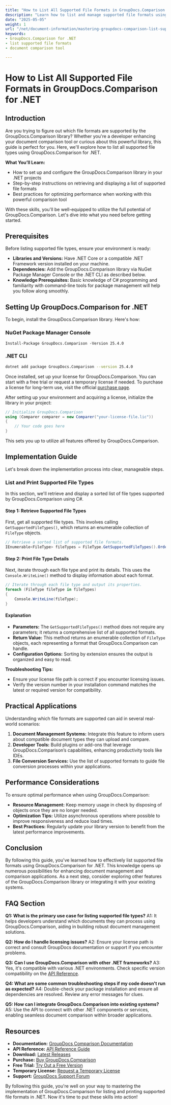 ```yaml
---
title: "How to List All Supported File Formats in GroupDocs.Comparison for .NET"
description: "Learn how to list and manage supported file formats using GroupDocs.Comparison for .NET. A step-by-step guide for developers."
date: "2025-05-05"
weight: 1
url: "/net/document-information/mastering-groupdocs-comparison-list-supported-formats/"
keywords:
- GroupDocs.Comparison for .NET
- list supported file formats
- document comparison tool

---
```



# How to List All Supported File Formats in GroupDocs.Comparison for .NET

## Introduction

Are you trying to figure out which file formats are supported by the GroupDocs.Comparison library? Whether you're a developer enhancing your document comparison tool or curious about this powerful library, this guide is perfect for you. Here, we'll explore how to list all supported file types using GroupDocs.Comparison for .NET.

**What You’ll Learn:**

- How to set up and configure the GroupDocs.Comparison library in your .NET projects
- Step-by-step instructions on retrieving and displaying a list of supported file formats
- Best practices for optimizing performance when working with this powerful comparison tool

With these skills, you'll be well-equipped to utilize the full potential of GroupDocs.Comparison. Let's dive into what you need before getting started.

## Prerequisites

Before listing supported file types, ensure your environment is ready:
- **Libraries and Versions:** Have .NET Core or a compatible .NET Framework version installed on your machine.
- **Dependencies:** Add the GroupDocs.Comparison library via NuGet Package Manager Console or the .NET CLI as described below.
- **Knowledge Prerequisites:** Basic knowledge of C# programming and familiarity with command-line tools for package management will help you follow along smoothly.

## Setting Up GroupDocs.Comparison for .NET

To begin, install the GroupDocs.Comparison library. Here's how:

### NuGet Package Manager Console

```shell
Install-Package GroupDocs.Comparison -Version 25.4.0
```

### .NET CLI

```bash
dotnet add package GroupDocs.Comparison --version 25.4.0
```

Once installed, set up your license for GroupDocs.Comparison. You can start with a free trial or request a temporary license if needed. To purchase a license for long-term use, visit the official [purchase page](https://purchase.groupdocs.com/buy).

After setting up your environment and acquiring a license, initialize the library in your project:

```csharp
// Initialize GroupDocs.Comparison
using (Comparer comparer = new Comparer("your-license-file.lic"))
{
    // Your code goes here
}
```

This sets you up to utilize all features offered by GroupDocs.Comparison.

## Implementation Guide

Let's break down the implementation process into clear, manageable steps.

### List and Print Supported File Types

In this section, we'll retrieve and display a sorted list of file types supported by GroupDocs.Comparison using C#.

#### Step 1: Retrieve Supported File Types

First, get all supported file types. This involves calling `GetSupportedFileTypes()`, which returns an enumerable collection of `FileType` objects.

```csharp
// Retrieve a sorted list of supported file formats.
IEnumerable<FileType> fileTypes = FileType.GetSupportedFileTypes().OrderBy(fileType => fileType.Extension);
```

#### Step 2: Print File Type Details

Next, iterate through each file type and print its details. This uses the `Console.WriteLine()` method to display information about each format.

```csharp
// Iterate through each file type and output its properties.
foreach (FileType fileType in fileTypes)
{
    Console.WriteLine(fileType);
}
```

#### Explanation

- **Parameters:** The `GetSupportedFileTypes()` method does not require any parameters; it returns a comprehensive list of all supported formats.
- **Return Value:** This method returns an enumerable collection of `FileType` objects, each representing a format that GroupDocs.Comparison can handle.
- **Configuration Options:** Sorting by extension ensures the output is organized and easy to read.

**Troubleshooting Tips:**
- Ensure your license file path is correct if you encounter licensing issues.
- Verify the version number in your installation command matches the latest or required version for compatibility.

## Practical Applications

Understanding which file formats are supported can aid in several real-world scenarios:

1. **Document Management Systems:** Integrate this feature to inform users about compatible document types they can upload and compare.
2. **Developer Tools:** Build plugins or add-ons that leverage GroupDocs.Comparison’s capabilities, enhancing productivity tools like IDEs.
3. **File Conversion Services:** Use the list of supported formats to guide file conversion processes within your applications.

## Performance Considerations

To ensure optimal performance when using GroupDocs.Comparison:
- **Resource Management:** Keep memory usage in check by disposing of objects once they are no longer needed.
- **Optimization Tips:** Utilize asynchronous operations where possible to improve responsiveness and reduce load times.
- **Best Practices:** Regularly update your library version to benefit from the latest performance improvements.

## Conclusion

By following this guide, you've learned how to effectively list supported file formats using GroupDocs.Comparison for .NET. This knowledge opens up numerous possibilities for enhancing document management and comparison applications. As a next step, consider exploring other features of the GroupDocs.Comparison library or integrating it with your existing systems.

## FAQ Section

**Q1: What is the primary use case for listing supported file types?**
A1: It helps developers understand which documents they can process using GroupDocs.Comparison, aiding in building robust document management solutions.

**Q2: How do I handle licensing issues?**
A2: Ensure your license path is correct and consult GroupDocs documentation or support if you encounter problems.

**Q3: Can I use GroupDocs.Comparison with other .NET frameworks?**
A3: Yes, it's compatible with various .NET environments. Check specific version compatibility on the [API Reference](https://reference.groupdocs.com/comparison/net/).

**Q4: What are some common troubleshooting steps if my code doesn't run as expected?**
A4: Double-check your package installation and ensure all dependencies are resolved. Review any error messages for clues.

**Q5: How can I integrate GroupDocs.Comparison into existing systems?**
A5: Use the API to connect with other .NET components or services, enabling seamless document comparison within broader applications.

## Resources

- **Documentation:** [GroupDocs Comparison Documentation](https://docs.groupdocs.com/comparison/net/)
- **API Reference:** [API Reference Guide](https://reference.groupdocs.com/comparison/net/)
- **Download:** [Latest Releases](https://releases.groupdocs.com/comparison/net/)
- **Purchase:** [Buy GroupDocs.Comparison](https://purchase.groupdocs.com/buy)
- **Free Trial:** [Try Out a Free Version](https://releases.groupdocs.com/comparison/net/)
- **Temporary License:** [Request a Temporary License](https://purchase.groupdocs.com/temporary-license/)
- **Support:** [GroupDocs Support Forum](https://forum.groupdocs.com/c/comparison/)

By following this guide, you're well on your way to mastering the implementation of GroupDocs.Comparison for listing and printing supported file formats in .NET. Now it's time to put these skills into action!

